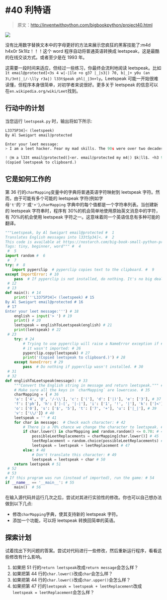 # #40 利特语

> 原文：<http://inventwithpython.com/bigbookpython/project40.html>

![](img/9d995d63aaead72cad01120081eb8f75.png)

没有比用数字替换文本中的字母更好的方法来展示您疯狂的黑客技能了:m4d h4x0r 5k1llz！！！这个 word 程序自动将普通英语转换成 leetspeak，这是最酷的在线交谈方式。或者至少是在 1993 年。

这需要一段时间来适应，但经过一些练习，你最终会流利地阅读 leetspeak。比如`1t email@protected]<3s 4 w|-|1le +o g37 |_|s3|) 70, b|_|+ y0u (an 3\/3nt|_|/-\lly r3a|) l33t$peak phl|_|3n+ly`。Leetspeak 可能一开始很难读懂，但程序本身很简单，对初学者来说很好。更多关于 leetspeak 的信息可以在`en.wikipedia.org/wiki/Leet`找到。

## 行动中的计划

当您运行 `leetspeak.py` 时，输出将如下所示:

```py
L3375P34]< (leetspeek)
By Al Sweigart email@protected

Enter your leet message:
> I am a leet hacker. Fear my mad skills. The 90s were over two decades ago.

! @m a l33t email@protected(]<er. email@protected my m4|) $k|ll$. +h3 90s w3r3 0ver tw0 d3(ad3$ 4g0.
(Copied leetspeak to clipboard.)
```

## 它是如何工作的

第 36 行的`charMapping`变量中的字典将普通英语字符映射到 leetspeak 字符。然而，由于可能有多个可能的 leetspeak 字符(例如字母`'t'`的`'7'`或`'+'`),`charMapping` 字典中的每个值都是一个字符串列表。当创建新的 leetspeak 字符串时，程序有 30%的机会简单地使用原始英文消息中的字符，有 70%的机会使用 leetspeak 字符之一。这意味着同一个英语信息有多种可能的翻译。

```py
"""Leetspeak, by Al Sweigart email@protected #  1
Translates English messages into l33t5p34]<. #  2
This code is available at https://nostarch.com/big-book-small-python-programming #  3
Tags: tiny, beginner, word""" #  4
 #  5
import random #  6
 #  7
try: #  8
   import pyperclip  # pyperclip copies text to the clipboard. #  9
except ImportError: # 10
    pass  # If pyperclip is not installed, do nothing. It's no big deal. # 11
 # 12
 # 13
def main(): # 14
    print('''L3375P34]< (leetspeek) # 15
By Al Sweigart email@protected # 16
 # 17
Enter your leet message:''') # 18
    english = input('> ') # 19
    print() # 20
    leetspeak = englishToLeetspeak(english) # 21
    print(leetspeak) # 22
 # 23
    try: # 24
        # Trying to use pyperclip will raise a NameError exception if # 25
        # it wasn't imported: # 26
        pyperclip.copy(leetspeak) # 27
        print('(Copied leetspeak to clipboard.)') # 28
    except NameError: # 29
        pass  # Do nothing if pyperclip wasn't installed. # 30
 # 31
 # 32
def englishToLeetspeak(message): # 33
    """Convert the English string in message and return leetspeak.""" # 34
    # Make sure all the keys in `charMapping` are lowercase. # 35
    charMapping = { # 36
    'a': ['4', '@', '/-\\'], 'c': ['('], 'd': ['|)'], 'e': ['3'], # 37
    'f': ['ph'], 'h': [']-[', '|-|'], 'i': ['1', '!', '|'], 'k': [']<'], # 38
    'o': ['0'], 's': ['$', '5'], 't': ['7', '+'], 'u': ['|_|'], # 39
    'v': ['\\/']} # 40
    leetspeak = '' # 41
    for char in message:  # Check each character: # 42
        # There is a 70% chance we change the character to leetspeak. # 43
        if char.lower() in charMapping and random.random() <= 0.70: # 44
            possibleLeetReplacements = charMapping[char.lower()] # 45
            leetReplacement = random.choice(possibleLeetReplacements) # 46
            leetspeak = leetspeak + leetReplacement # 47
        else: # 48
            # Don't translate this character: # 49
            leetspeak = leetspeak + char # 50
    return leetspeak # 51
 # 52
 # 53
# If this program was run (instead of imported), run the game: # 54
if __name__ == '__main__': # 55
    main()  # 56
```

在输入源代码并运行几次之后，尝试对其进行实验性的修改。你也可以自己想办法做到以下几点:

*   修改`charMapping`字典，使其支持新的 leetspeak 字符。
*   添加一个功能，可以将 leetspeak 转换回简单的英语。

## 探索计划

试着找出下列问题的答案。尝试对代码进行一些修改，然后重新运行程序，看看这些修改有什么影响。

1.  如果把 51 行的`return leetspeak`改成`return message`会怎么样？
2.  如果把第 44 行的`char.lower()`改成`char`会怎么样？
3.  如果把第 44 行的`char.lower()`改成`char.upper()`会怎么样？
4.  如果把第 47 行的`leetspeak = leetspeak + leetReplacement`改成`leetspeak = leetReplacement`会怎么样？